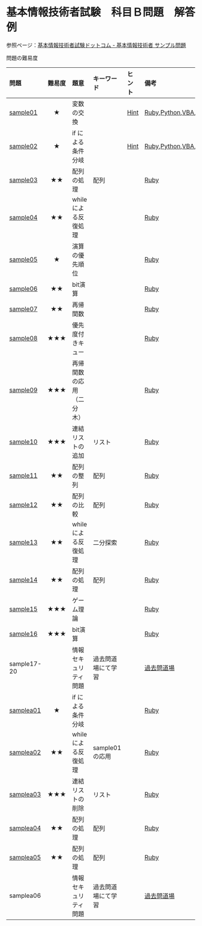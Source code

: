 # 基本情報技術者試験　科目Ｂ問題　解答例

参照ページ：[基本情報技術者試験ドットコム - 基本情報技術者 サンプル問題](https://www.fe-siken.com/kakomon/sample/)

問題の難易度

|問題|難易度|題意|キーワード|ヒント|備考|
|:--|:--:|:--|:--|:--|:--|
|[sample01](https://www.fe-siken.com/kakomon/sample/b1.html)|★|変数の交換||[Hint](/Hint/sample01.md)|[Ruby](/Ruby/sample01.rb),[Python](/Python/sample01.py),[VBA](/VBA/sample01.vb),[Java](/Java/Sample01.java)
|[sample02](https://www.fe-siken.com/kakomon/sample/b2.html)|★|if による条件分岐||[Hint](/Hint/sample01.md)|[Ruby](/Ruby/sample02.rb),[Python](/Python/sample02.py),[VBA](/VBA/sample02.vb),[Java](/Java/Sample02.java)
|[sample03](https://www.fe-siken.com/kakomon/sample/b3.html)|★★|配列の処理|配列||[Ruby](/Ruby/sample03.rb)
|[sample04](https://www.fe-siken.com/kakomon/sample/b4.html)|★★|while による反復処理|||[Ruby](/Ruby/sample04.rb)
|[sample05](https://www.fe-siken.com/kakomon/sample/b5.html)|★|演算の優先順位|||[Ruby](/Ruby/sample05.rb)
|[sample06](https://www.fe-siken.com/kakomon/sample/b6.html)|★★|bit演算|||[Ruby](/Ruby/sample06.rb)
|[sample07](https://www.fe-siken.com/kakomon/sample/b7.html)|★★|再帰関数|||[Ruby](/Ruby/sample07.rb)
|[sample08](https://www.fe-siken.com/kakomon/sample/b8.html)|★★★|優先度付きキュー|||[Ruby](/Ruby/sample08.rb)
|[sample09](https://www.fe-siken.com/kakomon/sample/b9.html)|★★★|再帰関数の応用（二分木）|||[Ruby](/Ruby/sample09.rb)
|[sample10](https://www.fe-siken.com/kakomon/sample/b10.html)|★★★|連結リストの追加|リスト||[Ruby](/Ruby/sample10.rb)
|[sample11](https://www.fe-siken.com/kakomon/sample/b11.html)|★★|配列の整列|配列||[Ruby](/Ruby/sample11.rb)
|[sample12](https://www.fe-siken.com/kakomon/sample/b12.html)|★★|配列の比較|配列||[Ruby](/Ruby/sample12.rb)
|[sample13](https://www.fe-siken.com/kakomon/sample/b13.html)|★★|while による反復処理|二分探索||[Ruby](/Ruby/sample13.rb)
|[sample14](https://www.fe-siken.com/kakomon/sample/b14.html)|★★|配列の処理|配列||[Ruby](/Ruby/sample14.rb)
|[sample15](https://www.fe-siken.com/kakomon/sample/b15.html)|★★★|ゲーム理論|||[Ruby](/Ruby/sample15.rb)
|[sample16](https://www.fe-siken.com/kakomon/sample/b16.html)|★★★|bit演算|||[Ruby](/Ruby/sample16.rb)
|sample17-20||情報セキュリティ問題|過去問道場にて学習||[過去問道場](https://www.fe-siken.com/fekakomon.php)
|[samplea01](https://www.fe-siken.com/kakomon/sample20220425/b1.html)|★|if による条件分岐|||[Ruby](./Ruby/samplea01.rb)
|[samplea02](https://www.fe-siken.com/kakomon/sample20220425/b2.html)|★★|while による反復処理|sample01の応用||[Ruby](./Ruby/samplea02.rb)
|[samplea03](https://www.fe-siken.com/kakomon/sample20220425/b3.html)|★★★|連結リストの削除|リスト||[Ruby](./Ruby/samplea03.rb)
|[samplea04](https://www.fe-siken.com/kakomon/sample20220425/b4.html)|★★|配列の処理|配列||[Ruby](./Ruby/samplea05.rb)
|[samplea05](https://www.fe-siken.com/kakomon/sample20220425/b5.html)|★★|配列の処理|配列||[Ruby](./Ruby/samplea06.rb)
|samplea06||情報セキュリティ問題|過去問道場にて学習||[過去問道場](https://www.fe-siken.com/fekakomon.php)